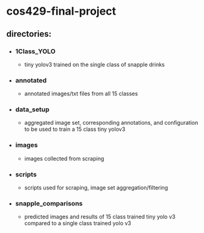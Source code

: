 # cos429-final-project

## directories:
- ### 1Class_YOLO
  - tiny yolov3 trained on the single class of snapple drinks
- ### annotated
  - annotated images/txt files from all 15 classes
- ### data_setup
  - aggregated image set, corresponding annotations, and configuration to be used to train a 15 class tiny yolov3 
- ### images
  - images collected from scraping
- ### scripts
  - scripts used for scraping, image set aggregation/filtering
- ### snapple_comparisons
  - predicted images and results of 15 class trained tiny yolo v3 compared to a single class trained yolo v3
